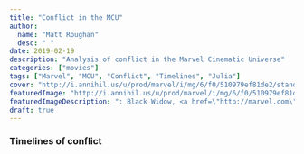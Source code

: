 ```yaml
---
title: "Conflict in the MCU"
author:
  name: "Matt Roughan"
  desc: " "
date: 2019-02-19
description: "Analysis of conflict in the Marvel Cinematic Universe"
categories: ["movies"]
tags: ["Marvel", "MCU", "Conflict", "Timelines", "Julia"]
cover: "http://i.annihil.us/u/prod/marvel/i/mg/6/f0/510979ef81de2/standard_incredible.jpg"
featuredImage: "http://i.annihil.us/u/prod/marvel/i/mg/6/f0/510979ef81de2/standard_incredible.jpg"
featuredImageDescription: ": Black Widow, <a href=\"http://marvel.com\">provided by Marvel. © 2019 MARVEL</a>"
draft: true 
---
```




### Timelines of conflict
 

